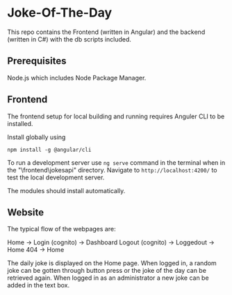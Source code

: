 # Joke-Of-The-Day

This repo contains the Frontend (written in Angular) and the backend (written in C#)
with the db scripts included.

## Prerequisites
Node.js which includes Node Package Manager.

## Frontend
The frontend setup for local building and running requires Anguler CLI to be installed.

Install globally using

```
npm install -g @angular/cli
```

To run a development server use `ng serve` command in the terminal when in the "\frontend\jokesapi" directory. Navigate to `http://localhost:4200/` to test the local development server.

The modules should install automatically.

## Website
The typical flow of the webpages are:

Home -> Login (cognito) -> Dashboard
Logout (cognito) -> Loggedout -> Home
404 -> Home

The daily joke is displayed on the Home page. When logged in, a random joke can be gotten through button press or the joke of the day can be retrieved again. 
When logged in as an administrator a new joke can be added in the text box.